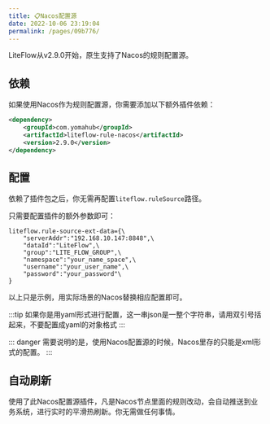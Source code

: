```yaml
---
title: 📋Nacos配置源
date: 2022-10-06 23:19:04
permalink: /pages/09b776/
---
```


LiteFlow从v2.9.0开始，原生支持了Nacos的规则配置源。

## 依赖

如果使用Nacos作为规则配置源，你需要添加以下额外插件依赖：

```xml
<dependency>
    <groupId>com.yomahub</groupId>
    <artifactId>liteflow-rule-nacos</artifactId>
    <version>2.9.0</version>
</dependency>
```

## 配置

依赖了插件包之后，你无需再配置`liteflow.ruleSource`路径。

只需要配置插件的额外参数即可：

```properties
liteflow.rule-source-ext-data={\
    "serverAddr":"192.168.10.147:8848",\
    "dataId":"LiteFlow",\
    "group":"LITE_FLOW_GROUP",\
    "namespace":"your_name_space",\
    "username":"your_user_name",\
    "password":"your_password"\
}
```

以上只是示例，用实际场景的Nacos替换相应配置即可。

:::tip
如果你是用yaml形式进行配置，这一串json是一整个字符串，请用双引号括起来，不要配置成yaml的对象格式
:::

::: danger
需要说明的是，使用Nacos配置源的时候，Nacos里存的只能是xml形式的配置。
:::

## 自动刷新

使用了此Nacos配置源插件，凡是Nacos节点里面的规则改动，会自动推送到业务系统，进行实时的平滑热刷新。你无需做任何事情。